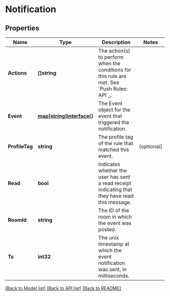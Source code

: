 # Notification

## Properties

Name | Type | Description | Notes
------------ | ------------- | ------------- | -------------
**Actions** | **[]string** | The action(s) to perform when the conditions for this rule are met. See &#x60;Push Rules: API&#x60;_. | 
**Event** | [**map[string]interface{}**](map[string]interface{}.md) | The Event object for the event that triggered the notification. | 
**ProfileTag** | **string** | The profile tag of the rule that matched this event. | [optional] 
**Read** | **bool** | Indicates whether the user has sent a read receipt indicating that they have read this message. | 
**RoomId** | **string** | The ID of the room in which the event was posted. | 
**Ts** | **int32** | The unix timestamp at which the event notification was sent, in milliseconds. | 

[[Back to Model list]](../README.md#documentation-for-models) [[Back to API list]](../README.md#documentation-for-api-endpoints) [[Back to README]](../README.md)


